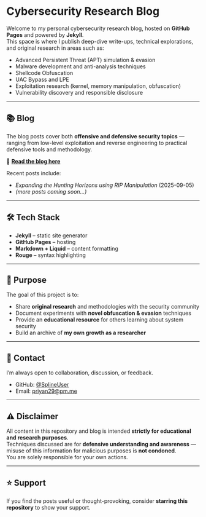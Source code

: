 # Cybersecurity Research Blog

Welcome to my personal cybersecurity research blog, hosted on **GitHub Pages** and powered by **Jekyll**.  
This space is where I publish deep-dive write-ups, technical explorations, and original research in areas such as:

- Advanced Persistent Threat (APT) simulation & evasion
- Malware development and anti-analysis techniques
- Shellcode Obfuscation
- UAC Bypass and LPE
- Exploitation research (kernel, memory manipulation, obfuscation)
- Vulnerability discovery and responsible disclosure

---

## 📚 Blog

The blog posts cover both **offensive and defensive security topics** — ranging from low-level exploitation and reverse engineering to practical defensive tools and methodology.  

🔗 [**Read the blog here**](https://SplineUser.github.io)  

Recent posts include:
- *Expanding the Hunting Horizons using RIP Manipulation* (2025-09-05)  
- *(more posts coming soon…)*

---

## 🛠️ Tech Stack

- **Jekyll** – static site generator
- **GitHub Pages** – hosting
- **Markdown + Liquid** – content formatting
- **Rouge** – syntax highlighting

---

## 🎯 Purpose

The goal of this project is to:
- Share **original research** and methodologies with the security community
- Document experiments with **novel obfuscation & evasion** techniques
- Provide an **educational resource** for others learning about system security
- Build an archive of **my own growth as a researcher**

---

## 📩 Contact

I’m always open to collaboration, discussion, or feedback.  
- GitHub: [@SplineUser](https://github.com/splineUser)   
- Email: priyan29@pm.me 

---

## ⚠️ Disclaimer

All content in this repository and blog is intended **strictly for educational and research purposes**.  
Techniques discussed are for **defensive understanding and awareness** — misuse of this information for malicious purposes is **not condoned**.  
You are solely responsible for your own actions.  

---

## ⭐ Support

If you find the posts useful or thought-provoking, consider **starring this repository** to show your support.  
